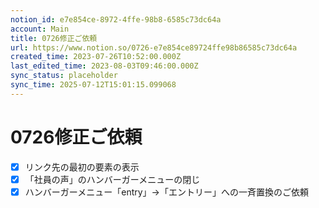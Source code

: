 ```yaml
---
notion_id: e7e854ce-8972-4ffe-98b8-6585c73dc64a
account: Main
title: 0726修正ご依頼
url: https://www.notion.so/0726-e7e854ce89724ffe98b86585c73dc64a
created_time: 2023-07-26T10:52:00.000Z
last_edited_time: 2023-08-03T09:46:00.000Z
sync_status: placeholder
sync_time: 2025-07-12T15:01:15.099068
---
```

# 0726修正ご依頼

- [x] リンク先の最初の要素の表示
- [x] 「社員の声」のハンバーガーメニューの閉じ
- [x] ハンバーガーメニュー「entry」→「エントリー」への一斉置換のご依頼